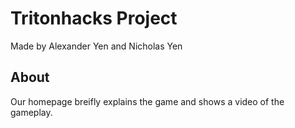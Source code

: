 # Tritonhacks Project
Made by Alexander Yen and Nicholas Yen

## About
Our homepage breifly explains the game and shows a video of the gameplay.

